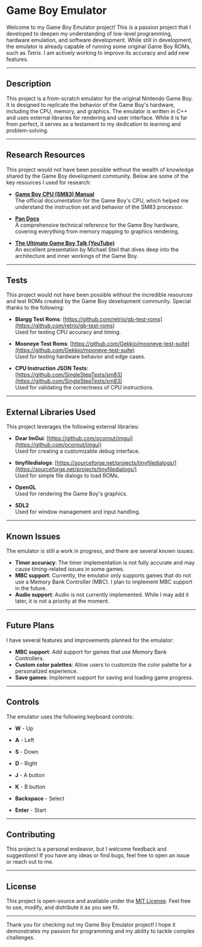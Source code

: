 # Game Boy Emulator

Welcome to my Game Boy Emulator project! This is a passion project that I developed to deepen my understanding of low-level programming, hardware emulation, and software development. While still in development, the emulator is already capable of running some original Game Boy ROMs, such as *Tetris*. I am actively working to improve its accuracy and add new features.

---

## Description

This project is a from-scratch emulator for the original Nintendo Game Boy. It is designed to replicate the behavior of the Game Boy's hardware, including the CPU, memory, and graphics. The emulator is written in C++ and uses external libraries for rendering and user interface. While it is far from perfect, it serves as a testament to my dedication to learning and problem-solving.

---

## Research Resources

This project would not have been possible without the wealth of knowledge shared by the Game Boy development community. Below are some of the key resources I used for research:

- **[Game Boy CPU (SM83) Manual](https://rgbds.gbdev.io/docs/v0.9.0/gbz80.7)**  
  The official documentation for the Game Boy's CPU, which helped me understand the instruction set and behavior of the SM83 processor.

- **[Pan Docs](https://gbdev.io/pandocs/Specifications.html)**  
  A comprehensive technical reference for the Game Boy hardware, covering everything from memory mapping to graphics rendering.

- **[The Ultimate Game Boy Talk (YouTube)](https://www.youtube.com/watch?v=HyzD8pNlpwI&ab_channel=media.ccc.de)**  
  An excellent presentation by Michael Steil that dives deep into the architecture and inner workings of the Game Boy.

---

## Tests

This project would not have been possible without the incredible resources and test ROMs created by the Game Boy development community. Special thanks to the following:

- **Blargg Test Roms**: [https://github.com/retrio/gb-test-roms](https://github.com/retrio/gb-test-roms)  
  Used for testing CPU accuracy and timing.

- **Mooneye Test Roms**: [https://github.com/Gekkio/mooneye-test-suite](https://github.com/Gekkio/mooneye-test-suite)  
  Used for testing hardware behavior and edge cases.

- **CPU Instruction JSON Tests**: [https://github.com/SingleStepTests/sm83](https://github.com/SingleStepTests/sm83)  
  Used for validating the correctness of CPU instructions.

---

## External Libraries Used

This project leverages the following external libraries:

- **Dear ImGui**: [https://github.com/ocornut/imgui](https://github.com/ocornut/imgui)  
  Used for creating a customizable debug interface.

- **tinyfiledialogs**: [https://sourceforge.net/projects/tinyfiledialogs/](https://sourceforge.net/projects/tinyfiledialogs/)  
  Used for simple file dialogs to load ROMs.

- **OpenGL**  
  Used for rendering the Game Boy's graphics.

- **SDL2**  
  Used for window management and input handling.

---

## Known Issues

The emulator is still a work in progress, and there are several known issues:

- **Timer accuracy**: The timer implementation is not fully accurate and may cause timing-related issues in some games.
- **MBC support**: Currently, the emulator only supports games that do not use a Memory Bank Controller (MBC). I plan to implement MBC support in the future.
- **Audio support**: Audio is not currently implemented. While I may add it later, it is not a priority at the moment.

---

## Future Plans

I have several features and improvements planned for the emulator:

- **MBC support**: Add support for games that use Memory Bank Controllers.
- **Custom color palettes**: Allow users to customize the color palette for a personalized experience.
- **Save games**: Implement support for saving and loading game progress.

---

## Controls

The emulator uses the following keyboard controls:

- **W** - Up
- **A** - Left
- **S** - Down
- **D** - Right

- **J** - A button
- **K** - B button

- **Backspace** - Select
- **Enter** - Start

---

## Contributing

This project is a personal endeavor, but I welcome feedback and suggestions! If you have any ideas or find bugs, feel free to open an issue or reach out to me.

---

## License

This project is open-source and available under the [MIT License](LICENSE). Feel free to use, modify, and distribute it as you see fit.

---

Thank you for checking out my Game Boy Emulator project! I hope it demonstrates my passion for programming and my ability to tackle complex challenges.
